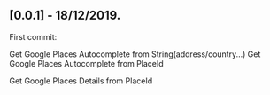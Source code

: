 ## [0.0.1] - 18/12/2019.

First commit:

Get Google Places Autocomplete from String(address/country...)
Get Google Places Autocomplete from PlaceId

Get Google Places Details from PlaceId


